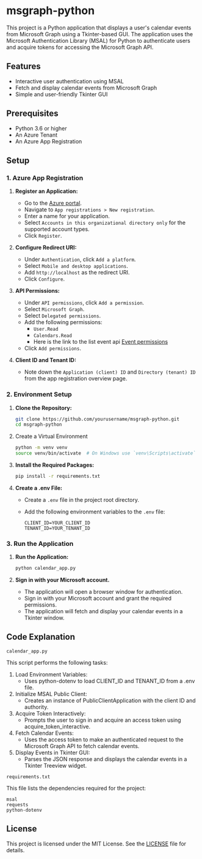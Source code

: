 # msgraph-python

This project is a Python application that displays a user's calendar events from Microsoft Graph using a Tkinter-based GUI. The application uses the Microsoft Authentication Library (MSAL) for Python to authenticate users and acquire tokens for accessing the Microsoft Graph API.

## Features

- Interactive user authentication using MSAL
- Fetch and display calendar events from Microsoft Graph
- Simple and user-friendly Tkinter GUI

## Prerequisites

- Python 3.6 or higher
- An Azure Tenant
- An Azure App Registration

## Setup

### 1. Azure App Registration

1. **Register an Application:**
   - Go to the [Azure portal](https://portal.azure.com/).
   - Navigate to `App registrations > New registration`.
   - Enter a name for your application.
   - Select `Accounts in this organizational directory only` for the supported account types.
   - Click `Register`.

2. **Configure Redirect URI:**
   - Under `Authentication`, click `Add a platform`.
   - Select `Mobile and desktop applications`.
   - Add `http://localhost` as the redirect URI.
   - Click `Configure`.

3. **API Permissions:**
   - Under `API permissions`, click `Add a permission`.
   - Select `Microsoft Graph`.
   - Select `Delegated permissions`.
   - Add the following permissions:
     - `User.Read`
     - `Calendars.Read`
     - Here is the link to the list event api [Event permissions](https://learn.microsoft.com/en-us/graph/api/calendar-list-events?view=graph-rest-1.0&tabs=http)
   - Click `Add permissions`.

4. **Client ID and Tenant ID:**
   - Note down the `Application (client) ID` and `Directory (tenant) ID` from the app registration overview page.

### 2. Environment Setup

1. **Clone the Repository:**

   ```sh
   git clone https://github.com/yourusername/msgraph-python.git
   cd msgraph-python

2. Create a Virtual Environment

    ```sh
    python -m venv venv
    source venv/bin/activate  # On Windows use `venv\Scripts\activate`
    ```

3. **Install the Required Packages:**

    ```sh
    pip install -r requirements.txt
    ```

4. **Create a .env File:**
    - Create a `.env` file in the project root directory.
    - Add the following environment variables to the `.env` file:

      ```env
      CLIENT_ID=YOUR_CLIENT_ID
      TENANT_ID=YOUR_TENANT_ID
      ```

### 3. Run the Application

1. **Run the Application:**

    ```sh
    python calendar_app.py
    ```

2. **Sign in with your Microsoft account.**
    - The application will open a browser window for authentication.
    - Sign in with your Microsoft account and grant the required permissions.
    - The application will fetch and display your calendar events in a Tkinter window.

## Code Explanation

`calendar_app.py`

This script performs the following tasks:

1. Load Environment Variables:
    - Uses python-dotenv to load CLIENT_ID and TENANT_ID from a .env file.
1. Initialize MSAL Public Client:
    - Creates an instance of PublicClientApplication with the client ID and authority.
1. Acquire Token Interactively:
    - Prompts the user to sign in and acquire an access token using acquire_token_interactive.
1. Fetch Calendar Events:
    - Uses the access token to make an authenticated request to the Microsoft Graph API to fetch calendar events.
1. Display Events in Tkinter GUI:
    - Parses the JSON response and displays the calendar events in a Tkinter Treeview widget.

`requirements.txt`

This file lists the dependencies required for the project:

```env
msal
requests
python-dotenv
```

## License

This project is licensed under the MIT License. See the [LICENSE](./LICENSE) file for details.
